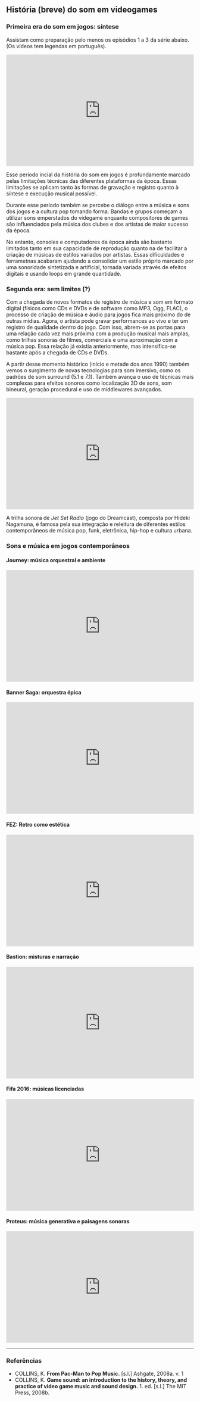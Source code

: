 ## História (breve) do som em videogames

### Primeira era do som em jogos: síntese

Assistam como preparação pelo menos os episódios 1 a 3 da série abaixo. (Os vídeos tem legendas em português).

<iframe width="100%" height="300" src="https://www.youtube.com/embed/videoseries?list=PLCacpA0kZ5D0VaUDXmbwwTFMblaTAtLHf" frameborder="0" allowfullscreen></iframe>

Esse período incial da história do som em jogos é profundamente marcado pelas limitações técnicas das diferentes plataformas da época. Essas limitações se aplicam tanto às formas de gravação e registro quanto à síntese e execução musical possível.

Durante esse período também se percebe o diálogo entre a música e sons dos jogos e a cultura pop tomando forma. Bandas e grupos começam a utilizar sons emperstados do videgame enquanto compositores de games são influenciados pela música dos clubes e dos artistas de maior sucesso da época. 

No entanto, consoles e computadores da época ainda são bastante limitados tanto em sua capacidade de reprodução quanto na de facilitar a criação de músicas de estilos variados por artistas. Essas dificuldades e ferrametnas acabaram ajudando a consolidar um estilo próprio marcado por uma sonoridade sintetizada e artificial, tornada variada através de efeitos digitais e usando loops em grande quantidade.

### Segunda era: sem limites (?)

Com a chegada de novos formatos de registro de música e som em formato digital (físicos como CDs e DVDs e de software como MP3, Ogg, FLAC), o processo de criação de música e áudio para jogos fica mais próximo do de outras mídias. Agora, o artista pode gravar performances ao vivo e ter um registro de qualidade dentro do jogo. Com isso, abrem-se as portas para uma relação cada vez mais próxima com a produção musical mais amplas, como trilhas sonoras de filmes, comerciais e uma aproximação com a música pop. Essa relação já existia anteriormente, mas intensifica-se bastante após a chegada de CDs e DVDs.

A partir desse momento histórico (início e metade dos anos 1990) também vemos o surgimento de novas tecnologias para som imersivo, como os padrões de som surround (5.1 e 7.1). Também avança o uso de técnicas mais complexas para efeitos sonoros como localização 3D de sons, som bineural, geração procedural e uso de middlewares avançados. 

<iframe width="100%" height="300" src="https://www.youtube.com/embed/videoseries?list=PLD61626F6813F6C5F" frameborder="0" allowfullscreen></iframe>

A trilha sonora de *Jet Set Radio* (jogo do Dreamcast), composta por Hideki Nagamuna, é famosa pela sua integração e releitura de diferentes estilos contemporâneos de música pop, funk, eletrônica, hip-hop e cultura urbana.

### Sons e música em jogos contemporâneos

#### Journey: música orquestral e ambiente

<iframe width="100%" height="300" src="https://www.youtube.com/embed/7kvmPh2nYBM" frameborder="0" allowfullscreen></iframe>

#### Banner Saga: orquestra épica

<iframe width="100%" height="300" src="https://www.youtube.com/embed/glXeCbFjh-o" frameborder="0" allowfullscreen></iframe>

#### FEZ: Retro como estética

<iframe width="100%" height="300" src="https://www.youtube.com/embed/hXfos-mAMMA" frameborder="0" allowfullscreen></iframe>

#### Bastion: misturas e narração

<iframe width="100%" height="300" src="https://www.youtube.com/embed/oLA0vB9LCTM" frameborder="0" allowfullscreen></iframe>

#### Fifa 2016: músicas licenciadas

<iframe width="100%" height="300" src="https://www.youtube.com/embed/videoseries?list=PL9oSKGIYHNmQyxtSd4L368nGZmxg3FJxr" frameborder="0" allowfullscreen></iframe>

#### Proteus: música generativa e paisagens sonoras

<iframe width="100%" height="300" src="https://www.youtube.com/embed/BMQfCMIk4F0" frameborder="0" allowfullscreen></iframe>

---
### Referências

- COLLINS, K. **From Pac-Man to Pop Music.** [s.l.] Ashgate, 2008a. v. 1
- COLLINS, K. **Game sound: an introduction to the history, theory, and practice of video game music and sound design.** 1. ed. [s.l.] The MIT Press, 2008b. 




